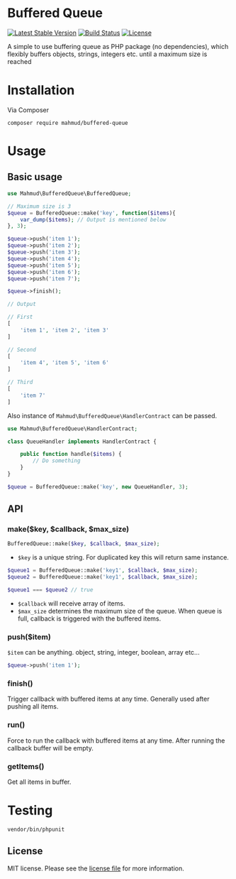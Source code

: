 # Buffered Queue

[![Latest Stable Version](https://poser.pugx.org/mahmud/buffered-queue/v/stable)](https://packagist.org/packages/mahmud/buffered-queue)
[![Build Status](https://travis-ci.org/mahmudkuet11/Buffered-Queue.svg?branch=master)](https://travis-ci.org/mahmudkuet11/Buffered-Queue)
[![License](https://poser.pugx.org/mahmud/buffered-queue/license)](https://packagist.org/packages/mahmud/buffered-queue)

A simple to use buffering queue as PHP package  (no dependencies), which flexibly buffers objects, strings, integers etc. until a maximum size is reached

# Installation
Via Composer

`composer require mahmud/buffered-queue`

# Usage

## Basic usage

```php
use Mahmud\BufferedQueue\BufferedQueue;

// Maximum size is 3
$queue = BufferedQueue::make('key', function($items){
    var_dump($items); // Output is mentioned below
}, 3);

$queue->push('item 1');
$queue->push('item 2');
$queue->push('item 3');
$queue->push('item 4');
$queue->push('item 5');
$queue->push('item 6');
$queue->push('item 7');

$queue->finish();

// Output

// First
[
    'item 1', 'item 2', 'item 3'
]

// Second
[
    'item 4', 'item 5', 'item 6'
]

// Third
[
    'item 7'
]
```

Also instance of `Mahmud\BufferedQueue\HandlerContract` can be passed.

```php
use Mahmud\BufferedQueue\HandlerContract;

class QueueHandler implements HandlerContract {

    public function handle($items) {
        // Do something
    }
}

$queue = BufferedQueue::make('key', new QueueHandler, 3);
```

## API

### make($key, $callback, $max_size)

```php
BufferedQueue::make($key, $callback, $max_size);
```

- `$key` is a unique string. For duplicated key this will return same instance.

```php
$queue1 = BufferedQueue::make('key1', $callback, $max_size);
$queue2 = BufferedQueue::make('key1', $callback, $max_size);

$queue1 === $queue2 // true
```

- `$callback` will receive array of items.
- `$max_size` determines the maximum size of the queue. When queue is full, callback is triggered with the buffered items.

### push($item)

`$item` can be anything. object, string, integer, boolean, array etc...

```php
$queue->push('item 1');
```

### finish()
Trigger callback with buffered items at any time. Generally used after pushing all items.

### run()
Force to run the callback with buffered items at any time. After running the callback buffer will be empty.

### getItems()
Get all items in buffer.

# Testing

`vendor/bin/phpunit`

## License

MIT license. Please see the [license file](license.md) for more information.